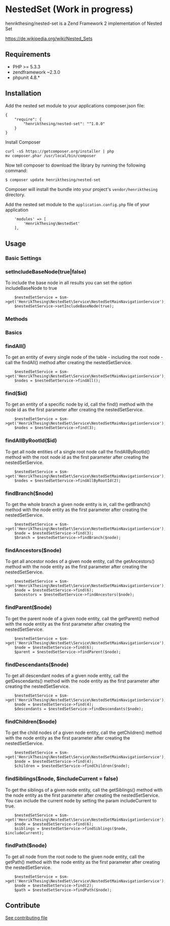 # NestedSet (Work in progress)

henrikthesing/nested-set is a Zend Framework 2 implementation of Nested Set

https://de.wikipedia.org/wiki/Nested_Sets

## Requirements

* PHP >= 5.3.3
* zendframework ~2.3.0
* phpunit 4.8.*

## Installation

Add the nested set module to your applications composer.json file:

```
{
    "require": {
        "henrikthesing/nested-set": "^1.0.0"
    }
}
```

Install Composer

```
curl -sS https://getcomposer.org/installer | php
mv composer.phar /usr/local/bin/composer
```

Now tell composer to download the library by running the following command:

``` bash
$ composer update henrikthesing/nested-set
```

Composer will install the bundle into your project's `vendor/henrikthesing` directory.


Add the nested set module to the `application.config.php` file of your application

```
    'modules' => [
        'HenrikThesing\NestedSet'
    ],
```

## Usage

### Basic Settings

### setIncludeBaseNode(true|false)
To include the base node in all results you can set the option includeBaseNode to true

```
    $nestedSetService = $sm->get('HenrikThesing\NestedSet\Service\NestedSetMainNavigationService');
    $nestedSetService->setIncludeBaseNode(true);
```

### Methods

### Basics

### findAll()
To get an entity of every single node of the table - including the root node - call the findAll() method after creating the nestedSetService.

```
    $nestedSetService = $sm->get('HenrikThesing\NestedSet\Service\NestedSetMainNavigationService');
    $nodes = $nestedSetService->findAll();
```

### find($id)
To get an entity of a specific node by id, call the find() method with the node id as the first parameter after creating the nestedSetService.

```
    $nestedSetService = $sm->get('HenrikThesing\NestedSet\Service\NestedSetMainNavigationService');
    $nodes = $nestedSetService->find(3);
```

### findAllByRootId($id)
To get all node entities of a single root node call the findAllByRootId() method with the root node id as the first parameter after creating the nestedSetService.

```
    $nestedSetService = $sm->get('HenrikThesing\NestedSet\Service\NestedSetMainNavigationService');
    $nodes = $nestedSetService->findAllByRootId(2);
```

### findBranch($node)
To get the whole branch a given node entity is in, call the getBranch() method with the node entity as the first parameter after creating the nestedSetService.

```
    $nestedSetService = $sm->get('HenrikThesing\NestedSet\Service\NestedSetMainNavigationService');
    $node = $nestedSetService->find(3);
    $branch = $nestedSetService->findBranch($node);
```

### findAncestors($node)
To get all ancestor nodes of a given node entity, call the getAncestors() method with the node entity as the first parameter after creating the nestedSetService.

```
    $nestedSetService = $sm->get('HenrikThesing\NestedSet\Service\NestedSetMainNavigationService');
    $node = $nestedSetService->find(6);
    $ancestors = $nestedSetService->findAncestors($node);
```

### findParent($node)
To get the parent node of a given node entity, call the getParent() method with the node entity as the first parameter after creating the nestedSetService.

```
    $nestedSetService = $sm->get('HenrikThesing\NestedSet\Service\NestedSetMainNavigationService');
    $node = $nestedSetService->find(6);
    $parent = $nestedSetService->findParent($node);
```

### findDescendants($node)
To get all descendant nodes of a given node entity, call the getDescendants() method with the node entity as the first parameter after creating the nestedSetService.

```
    $nestedSetService = $sm->get('HenrikThesing\NestedSet\Service\NestedSetMainNavigationService');
    $node = $nestedSetService->find(4);
    $descendants = $nestedSetService->findDescendants($node);
```

### findChildren($node)
To get the child nodes of a given node entity, call the getChildren() method with the node entity as the first parameter after creating the nestedSetService.

```
    $nestedSetService = $sm->get('HenrikThesing\NestedSet\Service\NestedSetMainNavigationService');
    $node = $nestedSetService->find(4);
    $children = $nestedSetService->findChildren($node);
```

### findSiblings($node, $includeCurrent = false)
To get the siblings of a given node entity, call the getSiblings() method with the node entity as the first parameter after creating the nestedSetService. You can include
the current node by setting the param includeCurrent to true.

```
    $nestedSetService = $sm->get('HenrikThesing\NestedSet\Service\NestedSetMainNavigationService');
    $node = $nestedSetService->find(6);
    $siblings = $nestedSetService->findSiblings($node, $includeCurrent);
```

### findPath($node)
To get all node from the root node to the given node entity, call the getPath() method with the node entity as the first parameter after creating the nestedSetService.

```
    $nestedSetService = $sm->get('HenrikThesing\NestedSet\Service\NestedSetMainNavigationService');
    $node = $nestedSetService->find(2);
    $path = $nestedSetService->findPath($node);
```

## Contribute

[See contributing file](CONTRIBUTING.md)
